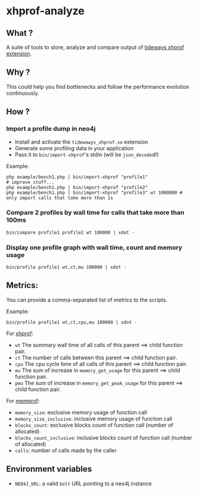 # xhprof-analyze

## What ?

A suite of tools to store, analyze and compare output of [tideways xhprof extension](https://github.com/tideways/php-profiler-extension).

## Why ?

This could help you find bottlenecks and follow the performance evolution continuously.


## How ?

### Import a profile dump in neo4j

 - Install and activate the `tidewawys_xhprof.so` extension
 - Generate some profiling data in your application
 - Pass it to `bin/import-xhprof`'s stdin (will be `json_decode`d!)

Example:

    php example/bench1.php | bin/import-xhprof "profile1"
    # improve stuff...
    php example/bench1.php | bin/import-xhprof "profile2"
    php example/bench1.php | bin/import-xhprof "profile3" wt 1000000 # only import calls that take more than 1s


### Compare 2 profiles by wall time for calls that take more than 100ms

    bin/compare profile1 profile2 wt 100000 | xdot -

### Display one profile graph with wall time, count and memory usage

    bin/profile profile1 wt,ct,mu 100000 | xdot -

## Metrics:

You can provide a comma-separated list of metrics to the scripts.

Example:

    bin/profile profile1 wt,ct,cpu,mu 100000 | xdot -

For [xhprof](https://github.com/tideways/php-profiler-extension/blob/master/README.md#data-format):

 - `wt` The summary wall time of all calls of this parent ==> child function pair.
 - `ct` The number of calls between this parent ==> child function pair.
 - `cpu` The cpu cycle time of all calls of this parent ==> child function pair.
 - `mu` The sum of increase in `memory_get_usage` for this parent ==> child function pair.
 - `pmu` The sum of increase in `memory_get_peak_usage` for this parent ==> child function pair.


For [memprof](https://github.com/arnaud-lb/php-memory-profiler#memprof_dump_array):

 - `memory_size`: exclusive memory usage of function call
 - `memory_size_inclusive`: inclusive memory usage of function call
 - `blocks_count`: exclusive blocks count of function call (number of allocated)
 - `blocks_count_inclusive`: inclusive blocks count of function call (number of allocated)
 - `calls`: number of calls made by the caller

## Environment variables

- `NEO4J_URL`: a valid `bolt` URL pointing to a neo4j instance

